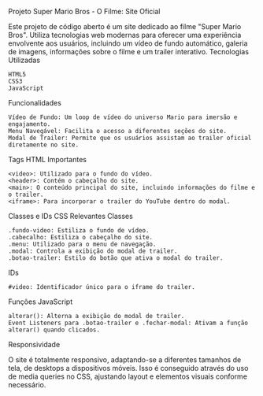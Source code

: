Projeto Super Mario Bros - O Filme: Site Oficial

Este projeto de código aberto é um site dedicado ao filme "Super Mario Bros". Utiliza tecnologias web modernas para oferecer uma experiência envolvente aos usuários, incluindo um vídeo de fundo automático, galeria de imagens, informações sobre o filme e um trailer interativo.
Tecnologias Utilizadas

    HTML5
    CSS3
    JavaScript

Funcionalidades

    Vídeo de Fundo: Um loop de vídeo do universo Mario para imersão e engajamento.
    Menu Navegável: Facilita o acesso a diferentes seções do site.
    Modal de Trailer: Permite que os usuários assistam ao trailer oficial diretamente no site.

Tags HTML Importantes

    <video>: Utilizado para o fundo do vídeo.
    <header>: Contém o cabeçalho do site.
    <main>: O conteúdo principal do site, incluindo informações do filme e o trailer.
    <iframe>: Para incorporar o trailer do YouTube dentro do modal.

Classes e IDs CSS Relevantes
Classes

    .fundo-video: Estiliza o fundo de vídeo.
    .cabecalho: Estiliza o cabeçalho do site.
    .menu: Utilizado para o menu de navegação.
    .modal: Controla a exibição do modal de trailer.
    .botao-trailer: Estilo do botão que ativa o modal do trailer.

IDs

    #video: Identificador único para o iframe do trailer.

Funções JavaScript

    alterar(): Alterna a exibição do modal de trailer.
    Event Listeners para .botao-trailer e .fechar-modal: Ativam a função alterar() quando clicados.

Responsividade

O site é totalmente responsivo, adaptando-se a diferentes tamanhos de tela, de desktops a dispositivos móveis. Isso é conseguido através do uso de media queries no CSS, ajustando layout e elementos visuais conforme necessário.